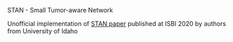 STAN - Small Tumor-aware Network

Unofficial implementation of [STAN paper](https://arxiv.org/pdf/2002.01034.pdf) published at ISBI 2020 by authors from University of Idaho